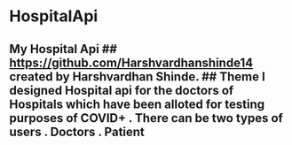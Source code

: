 # HospitalApi
## My Hospital Api ## https://github.com/Harshvardhanshinde14 created by Harshvardhan Shinde.  ## Theme     I designed Hospital api for the doctors of Hospitals which have been alloted for testing purposes of COVID+      . There can be two types of users      . Doctors     . Patient
